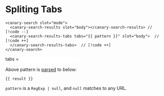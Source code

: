 <script setup lang="ts">
  import { ref, computed } from 'vue'
  import { parseTabs } from '@getcanary/web/parsers/index.js'

  RegExp.prototype.toJSON = RegExp.prototype.toString;
  const pattern = ref("All:*;API:/api/.+$")
  const result = computed(() => JSON.stringify(parseTabs(pattern.value), null, 2))
</script>

# Spliting Tabs

```html-vue
<canary-search slot="mode">
  <canary-search-results slot="body"></canary-search-results> // [!code --]
  <canary-search-results-tabs tabs="{{ pattern }}" slot="body">  // [!code ++]
  </canary-search-results-tabs>  // [!code ++]
</canary-search>
```

<div class="flex flex-row gap-2 mt-6">
  <label>tabs =</label>
  <input type="text" v-model="pattern" />
</div>

Above pattern is [parsed](https://github.com/fastrepl/canary/blob/main/js/packages/web/src/parsers/tabs.peggy) to below:

```json-vue
{{ result }}
```

`pattern` is a `RegExp | null`, and `null` matches to any URL.

<style scoped>
  label {
    padding-top: 4px;
  }

  input {
    border: 1px solid var(--vp-c-text-3);
    border-radius: 6px;
    padding: 2px 4px;
  }
</style>
